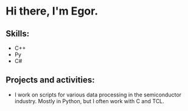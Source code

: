 # Hi there, I'm Egor.

## Skills: 
- C++
- Py
- C#

## Projects and activities:
- I work on scripts for various data processing in the semiconductor industry. Mostly in Python, but I often work with C and TCL.
